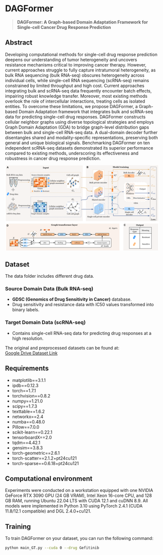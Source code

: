 # DAGFormer

> **DAGFormer: A Graph-based Domain Adaptation Framework for Single-cell Cancer Drug Response Prediction**

## Abstract
Developing computational methods for single-cell drug response prediction deepens our understanding of tumor heterogeneity and uncovers resistance mechanisms critical to improving cancer therapy. However, current approaches struggle to fully capture intratumoral heterogeneity, as bulk RNA sequencing (bulk RNA-seq) obscures heterogeneity across individual cells, while single-cell RNA sequencing (scRNA-seq) remains constrained by limited throughput and high cost. Current approaches integrating bulk and scRNA-seq data frequently encounter batch effects, impairing robust knowledge transfer. Moreover, most existing methods overlook the role of intercellular interactions, treating cells as isolated entities. To overcome these limitations, we propose DAGFormer, a Graph-based Domain Adaptation framework that integrates bulk and scRNA-seq data for predicting single-cell drug responses. DAGFormer constructs cellular neighbor graphs using diverse topological strategies and employs Graph Domain Adaptation (GDA) to bridge graph-level distribution gaps between bulk and single-cell RNA-seq data. A dual-domain decoder further disentangles shared and modality-specific representations, preserving both general and unique biological signals. Benchmarking DAGFormer on ten independent scRNA-seq datasets demonstrated its superior performance compared to existing methods, underscoring its effectiveness and robustness in cancer drug response prediction.

![DAGFormer](./my_model.png)

## Dataset
The data folder includes different drug data.

### Source Domain Data (Bulk RNA-seq)
- **GDSC (Genomics of Drug Sensitivity in Cancer)** database.
- Drug sensitivity and resistance data with IC50 values transformed into binary labels.

### Target Domain Data (scRNA-seq)
- Contains single-cell RNA-seq data for predicting drug responses at a high resolution.

The original and preprocessed datasets can be found at:  
[Google Drive Dataset Link](https://drive.google.com/drive/folders/1y4_xWRmhIs1noyDmWz9CKL1oDWLGkO2Y?usp=drive_link)


## Requirements
- matplotlib==3.1.1  
- ipdb==0.12.3  
- torch==1.7.1  
- torchvision==0.8.2  
- numpy==1.21.0  
- scipy==1.7.3  
- texttable==1.6.2  
- networkx==2.4  
- numba==0.48.0  
- Pillow==7.0.0  
- scikit-learn==0.22.1  
- tensorboardX==2.0  
- tqdm==4.42.1  
- gensim==3.8.3  
- torch-geometric==2.6.1  
- torch-scatter==2.1.2+pt24cu121  
- torch-sparse==0.6.18+pt24cu121  

## Computational environment
Experiments were conducted on a workstation equipped with one NVIDIA GeForce RTX 3090 GPU (24 GB VRAM), Intel Xeon 16-core CPU, and 128 GB RAM, running Ubuntu 22.04 LTS with CUDA 12.1 and cuDNN 8.9.
All models were implemented in Python 3.10 using PyTorch 2.4.1 (CUDA 11.8/12.1 compatible) and DGL 2.4.0+cu121.


## Training
To train DAGFormer on your dataset, you can run the following command:

```bash
python main_GT.py --cuda 0 --drug Gefitinib



